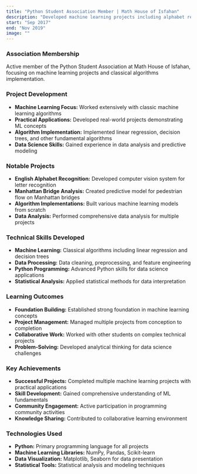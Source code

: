 ```yaml
---
title: "Python Student Association Member | Math House of Isfahan"
description: "Developed machine learning projects including alphabet recognition and pedestrian flow prediction"
start: "Sep 2017"
end: "Nov 2019"
image: ""
---
```


### Association Membership
Active member of the Python Student Association at Math House of Isfahan, focusing on machine learning projects and classical algorithms implementation.

### Project Development
- **Machine Learning Focus:** Worked extensively with classic machine learning algorithms
- **Practical Applications:** Developed real-world projects demonstrating ML concepts
- **Algorithm Implementation:** Implemented linear regression, decision trees, and other fundamental algorithms
- **Data Science Skills:** Gained experience in data analysis and predictive modeling

### Notable Projects
- **English Alphabet Recognition:** Developed computer vision system for letter recognition
- **Manhattan Bridge Analysis:** Created predictive model for pedestrian flow on Manhattan bridges
- **Algorithm Implementations:** Built various machine learning models from scratch
- **Data Analysis:** Performed comprehensive data analysis for multiple projects

### Technical Skills Developed
- **Machine Learning:** Classical algorithms including linear regression and decision trees
- **Data Processing:** Data cleaning, preprocessing, and feature engineering
- **Python Programming:** Advanced Python skills for data science applications
- **Statistical Analysis:** Applied statistical methods for data interpretation

### Learning Outcomes
- **Foundation Building:** Established strong foundation in machine learning concepts
- **Project Management:** Managed multiple projects from conception to completion
- **Collaborative Work:** Worked with other students on complex technical projects
- **Problem-Solving:** Developed analytical thinking for data science challenges

### Key Achievements
- **Successful Projects:** Completed multiple machine learning projects with practical applications
- **Skill Development:** Gained comprehensive understanding of ML fundamentals
- **Community Engagement:** Active participation in programming community activities
- **Knowledge Sharing:** Contributed to collaborative learning environment

### Technologies Used
- **Python:** Primary programming language for all projects
- **Machine Learning Libraries:** NumPy, Pandas, Scikit-learn
- **Data Visualization:** Matplotlib, Seaborn for data presentation
- **Statistical Tools:** Statistical analysis and modeling techniques

